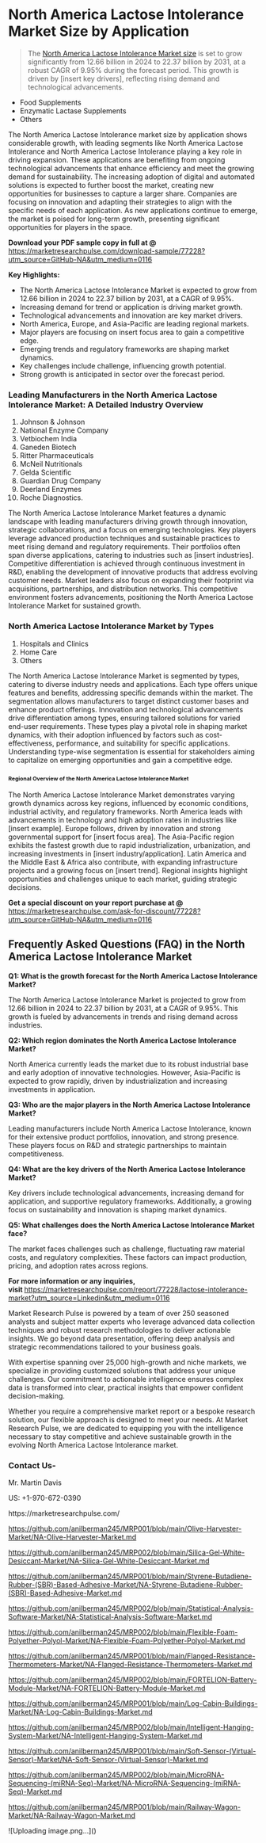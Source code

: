 <h1>North America Lactose Intolerance Market&nbsp;Size by Application</h1><blockquote><p>The <a href="https://marketresearchpulse.com/download-sample/77228?utm_source=GitHub-NA&amp;utm_medium=0116">North America Lactose Intolerance Market size</a> is set to grow significantly from 12.66 billion in 2024 to 22.37 billion by 2031, at a robust CAGR of 9.95% during the forecast period. This growth is driven by [insert key drivers], reflecting rising demand and technological advancements.</p></blockquote><ul><li>Food Supplements<li> Enzymatic Lactase Supplements<li> Others</li></ul><p>The North America Lactose Intolerance market size by application shows considerable growth, with leading segments like North America Lactose Intolerance and North America Lactose Intolerance playing a key role in driving expansion. These applications are benefiting from ongoing technological advancements that enhance efficiency and meet the growing demand for sustainability. The increasing adoption of digital and automated solutions is expected to further boost the market, creating new opportunities for businesses to capture a larger share. Companies are focusing on innovation and adapting their strategies to align with the specific needs of each application. As new applications continue to emerge, the market is poised for long-term growth, presenting significant opportunities for players in the space.</p><p><strong>Download your PDF sample copy in full at @ </strong><a href="https://marketresearchpulse.com/download-sample/77228?utm_source=GitHub-NA&amp;utm_medium=0116">https://marketresearchpulse.com/download-sample/77228?utm_source=GitHub-NA&amp;utm_medium=0116</a></p><p><strong>Key Highlights: </strong></p><ul><li>The North America Lactose Intolerance Market is expected to grow from 12.66 billion in 2024 to 22.37 billion by 2031, at a CAGR of 9.95%.</li><li>Increasing demand for trend or application is driving market growth.</li><li>Technological advancements and innovation are key market drivers.</li><li>North America, Europe, and Asia-Pacific are leading regional markets.</li><li>Major players are focusing on insert focus area to gain a competitive edge.</li><li>Emerging trends and regulatory frameworks are shaping market dynamics.</li><li>Key challenges include challenge, influencing growth potential.</li><li>Strong growth is anticipated in sector over the forecast period.</li></ul><h3>Leading Manufacturers in the North America Lactose Intolerance Market: A Detailed Industry Overview</h3><ol><li>Johnson & Johnson</li><li>National Enzyme Company</li><li>Vetbiochem India</li><li>Ganeden Biotech</li><li>Ritter Pharmaceuticals</li><li>McNeil Nutritionals</li><li>Gelda Scientific</li><li>Guardian Drug Company</li><li>Deerland Enzymes</li><li>Roche Diagnostics.</li></ol><div class="flex max-w-full flex-col flex-grow"><div class="min-h-8 text-message flex w-full flex-col items-end gap-2 whitespace-normal break-words [.text-message+&amp;]:mt-5" dir="auto" data-message-author-role="assistant" data-message-id="fd8432e4-4910-450d-b182-61b7bfb0a01f" data-message-model-slug="gpt-4o"><div class="flex w-full flex-col gap-1 empty:hidden first:pt-[3px]"><div class="markdown prose w-full break-words dark:prose-invert light"><p>The North America Lactose Intolerance Market features a dynamic landscape with leading manufacturers driving growth through innovation, strategic collaborations, and a focus on emerging technologies. Key players leverage advanced production techniques and sustainable practices to meet rising demand and regulatory requirements. Their portfolios often span diverse applications, catering to industries such as [insert industries]. Competitive differentiation is achieved through continuous investment in R&amp;D, enabling the development of innovative products that address evolving customer needs. Market leaders also focus on expanding their footprint via acquisitions, partnerships, and distribution networks. This competitive environment fosters advancements, positioning the North America Lactose Intolerance Market for sustained growth.</p></div></div></div></div><h3>North America Lactose Intolerance Market by Types</h3><ol><li>Hospitals and Clinics<li> Home Care<li> Others</li></ol><div class="flex max-w-full flex-col flex-grow"><div class="min-h-8 text-message flex w-full flex-col items-end gap-2 whitespace-normal break-words [.text-message+&amp;]:mt-5" dir="auto" data-message-author-role="assistant" data-message-id="084470be-0bb7-4664-bddf-5156b4f41249" data-message-model-slug="gpt-4o-mini"><div class="flex w-full flex-col gap-1 empty:hidden first:pt-[3px]"><div class="markdown prose w-full break-words dark:prose-invert light"><p>The North America Lactose Intolerance Market is segmented by types, catering to diverse industry needs and applications. Each type offers unique features and benefits, addressing specific demands within the market. The segmentation allows manufacturers to target distinct customer bases and enhance product offerings. Innovation and technological advancements drive differentiation among types, ensuring tailored solutions for varied end-user requirements. These types play a pivotal role in shaping market dynamics, with their adoption influenced by factors such as cost-effectiveness, performance, and suitability for specific applications. Understanding type-wise segmentation is essential for stakeholders aiming to capitalize on emerging opportunities and gain a competitive edge.</p></div></div></div></div><h3><span style="font-size: 11px;">Regional Overview of the North America Lactose Intolerance Market</span></h3><div class="flex max-w-full flex-col flex-grow"><div class="min-h-8 text-message flex w-full flex-col items-end gap-2 whitespace-normal break-words [.text-message+&amp;]:mt-5" dir="auto" data-message-author-role="assistant" data-message-id="e9038762-ce64-4e30-91c9-9bd413514231" data-message-model-slug="gpt-4o-mini"><div class="flex w-full flex-col gap-1 empty:hidden first:pt-[3px]"><div class="markdown prose w-full break-words dark:prose-invert light"><p>The North America Lactose Intolerance Market demonstrates varying growth dynamics across key regions, influenced by economic conditions, industrial activity, and regulatory frameworks. North America leads with advancements in technology and high adoption rates in industries like [insert example]. Europe follows, driven by innovation and strong governmental support for [insert focus area]. The Asia-Pacific region exhibits the fastest growth due to rapid industrialization, urbanization, and increasing investments in [insert industry/application]. Latin America and the Middle East &amp; Africa also contribute, with expanding infrastructure projects and a growing focus on [insert trend]. Regional insights highlight opportunities and challenges unique to each market, guiding strategic decisions.</p></div></div></div></div><p><strong>Get a special discount on your report purchase at @ </strong><a href="https://marketresearchpulse.com/ask-for-discount/77228?utm_source=GitHub-NA&amp;utm_medium=0116">https://marketresearchpulse.com/ask-for-discount/77228?utm_source=GitHub-NA&amp;utm_medium=0116</a></p><h2>Frequently Asked Questions (FAQ) in the North America Lactose Intolerance Market</h2><p><strong>Q1: What is the growth forecast for the North America Lactose Intolerance Market?</strong></p><p>The North America Lactose Intolerance Market is projected to grow from 12.66 billion in 2024 to 22.37 billion by 2031, at a CAGR of 9.95%. This growth is fueled by advancements in trends and rising demand across industries.</p><p><strong>Q2: Which region dominates the North America Lactose Intolerance Market?</strong></p><p>North America currently leads the market due to its robust industrial base and early adoption of innovative technologies. However, Asia-Pacific is expected to grow rapidly, driven by industrialization and increasing investments in application.</p><p><strong>Q3: Who are the major players in the North America Lactose Intolerance Market?</strong></p><p>Leading manufacturers include North America Lactose Intolerance, known for their extensive product portfolios, innovation, and strong presence. These players focus on R&amp;D and strategic partnerships to maintain competitiveness.</p><p><strong>Q4: What are the key drivers of the North America Lactose Intolerance Market?</strong></p><p>Key drivers include technological advancements, increasing demand for application, and supportive regulatory frameworks. Additionally, a growing focus on sustainability and innovation is shaping market dynamics.</p><p><strong>Q5: What challenges does the North America Lactose Intolerance Market face?</strong></p><p>The market faces challenges such as challenge, fluctuating raw material costs, and regulatory complexities. These factors can impact production, pricing, and adoption rates across regions.</p><p><strong>For more information or any inquiries, visit&nbsp;</strong><a href="https://marketresearchpulse.com/report/77228/lactose-intolerance-market?utm_source=Linkedin&utm_medium=0116">https://marketresearchpulse.com/report/77228/lactose-intolerance-market?utm_source=Linkedin&utm_medium=0116</a></p><p>Market Research Pulse is powered by a team of over 250 seasoned analysts and subject matter experts who leverage advanced data collection techniques and robust research methodologies to deliver actionable insights. We go beyond data presentation, offering deep analysis and strategic recommendations tailored to your business goals.</p><p>With expertise spanning over 25,000 high-growth and niche markets, we specialize in providing customized solutions that address your unique challenges. Our commitment to actionable intelligence ensures complex data is transformed into clear, practical insights that empower confident decision-making.</p><p>Whether you require a comprehensive market report or a bespoke research solution, our flexible approach is designed to meet your needs. At Market Research Pulse, we are dedicated to equipping you with the intelligence necessary to stay competitive and achieve sustainable growth in the evolving North America Lactose Intolerance market.</p><h3><strong>Contact Us-</strong></h3><p>Mr. Martin Davis</p><p>US: +1-970-672-0390</p><p>https://marketresearchpulse.com/</p><p><a href="https://github.com/anilberman245/MRP001/blob/main/Olive-Harvester-Market/NA-Olive-Harvester-Market.md">https://github.com/anilberman245/MRP001/blob/main/Olive-Harvester-Market/NA-Olive-Harvester-Market.md</a></p><p><a href="https://github.com/anilberman245/MRP002/blob/main/Silica-Gel-White-Desiccant-Market/NA-Silica-Gel-White-Desiccant-Market.md">https://github.com/anilberman245/MRP002/blob/main/Silica-Gel-White-Desiccant-Market/NA-Silica-Gel-White-Desiccant-Market.md</a></p><p><a href="https://github.com/anilberman245/MRP001/blob/main/Styrene-Butadiene-Rubber-(SBR)-Based-Adhesive-Market/NA-Styrene-Butadiene-Rubber-(SBR)-Based-Adhesive-Market.md">https://github.com/anilberman245/MRP001/blob/main/Styrene-Butadiene-Rubber-(SBR)-Based-Adhesive-Market/NA-Styrene-Butadiene-Rubber-(SBR)-Based-Adhesive-Market.md</a></p><p><a href="https://github.com/anilberman245/MRP002/blob/main/Statistical-Analysis-Software-Market/NA-Statistical-Analysis-Software-Market.md">https://github.com/anilberman245/MRP002/blob/main/Statistical-Analysis-Software-Market/NA-Statistical-Analysis-Software-Market.md</a></p><p><a href="https://github.com/anilberman245/MRP002/blob/main/Flexible-Foam-Polyether-Polyol-Market/NA-Flexible-Foam-Polyether-Polyol-Market.md">https://github.com/anilberman245/MRP002/blob/main/Flexible-Foam-Polyether-Polyol-Market/NA-Flexible-Foam-Polyether-Polyol-Market.md</a></p><p><a href="https://github.com/anilberman245/MRP001/blob/main/Flanged-Resistance-Thermometers-Market/NA-Flanged-Resistance-Thermometers-Market.md">https://github.com/anilberman245/MRP001/blob/main/Flanged-Resistance-Thermometers-Market/NA-Flanged-Resistance-Thermometers-Market.md</a></p><p><a href="https://github.com/anilberman245/MRP002/blob/main/FORTELION-Battery-Module-Market/NA-FORTELION-Battery-Module-Market.md">https://github.com/anilberman245/MRP002/blob/main/FORTELION-Battery-Module-Market/NA-FORTELION-Battery-Module-Market.md</a></p><p><a href="https://github.com/anilberman245/MRP001/blob/main/Log-Cabin-Buildings-Market/NA-Log-Cabin-Buildings-Market.md">https://github.com/anilberman245/MRP001/blob/main/Log-Cabin-Buildings-Market/NA-Log-Cabin-Buildings-Market.md</a></p><p><a href="https://github.com/anilberman245/MRP002/blob/main/Intelligent-Hanging-System-Market/NA-Intelligent-Hanging-System-Market.md">https://github.com/anilberman245/MRP002/blob/main/Intelligent-Hanging-System-Market/NA-Intelligent-Hanging-System-Market.md</a></p><p><a href="https://github.com/anilberman245/MRP001/blob/main/Soft-Sensor-(Virtual-Sensor)-Market/NA-Soft-Sensor-(Virtual-Sensor)-Market.md">https://github.com/anilberman245/MRP001/blob/main/Soft-Sensor-(Virtual-Sensor)-Market/NA-Soft-Sensor-(Virtual-Sensor)-Market.md</a></p><p><a href="https://github.com/anilberman245/MRP002/blob/main/MicroRNA-Sequencing-(miRNA-Seq)-Market/NA-MicroRNA-Sequencing-(miRNA-Seq)-Market.md">https://github.com/anilberman245/MRP002/blob/main/MicroRNA-Sequencing-(miRNA-Seq)-Market/NA-MicroRNA-Sequencing-(miRNA-Seq)-Market.md</a></p><p><a href="https://github.com/anilberman245/MRP001/blob/main/Railway-Wagon-Market/NA-Railway-Wagon-Market.md">https://github.com/anilberman245/MRP001/blob/main/Railway-Wagon-Market/NA-Railway-Wagon-Market.md</a></p>
![Uploading image.png…]()
